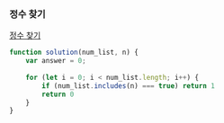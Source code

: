 ### 정수 찾기
[정수 찾기](https://school.programmers.co.kr/learn/courses/30/lessons/181840)

```jsx
function solution(num_list, n) {
    var answer = 0;
    
    for (let i = 0; i < num_list.length; i++) {
        if (num_list.includes(n) === true) return 1
        return 0
    }
}
```